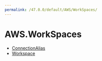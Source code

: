 ```yaml
---
permalink: /47.0.0/default/AWS/WorkSpaces/
---
```


# AWS.WorkSpaces



* [ConnectionAlias](ConnectionAlias.md)
* [Workspace](Workspace.md)